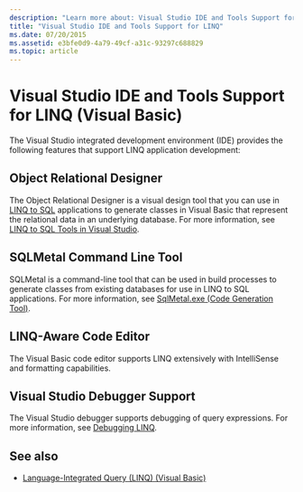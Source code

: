 ```yaml
---
description: "Learn more about: Visual Studio IDE and Tools Support for LINQ (Visual Basic)"
title: "Visual Studio IDE and Tools Support for LINQ"
ms.date: 07/20/2015
ms.assetid: e3bfe0d9-4a79-49cf-a31c-93297c688829
ms.topic: article
---
```

# Visual Studio IDE and Tools Support for LINQ (Visual Basic)

The Visual Studio integrated development environment (IDE) provides the following features that support LINQ application development:  
  
## Object Relational Designer  

 The Object Relational Designer is a visual design tool that you can use in [LINQ to SQL](../../../../framework/data/adonet/sql/linq/index.md) applications to generate classes in Visual Basic that represent the relational data in an underlying database. For more information, see [LINQ to SQL Tools in Visual Studio](/visualstudio/data-tools/linq-to-sql-tools-in-visual-studio2).  
  
## SQLMetal Command Line Tool  

 SQLMetal is a command-line tool that can be used in build processes to generate classes from existing databases for use in LINQ to SQL  applications. For more information, see [SqlMetal.exe (Code Generation Tool)](../../../../framework/tools/sqlmetal-exe-code-generation-tool.md).  
  
## LINQ-Aware Code Editor  

 The Visual Basic code editor supports LINQ extensively with IntelliSense and formatting capabilities.  
  
## Visual Studio Debugger Support  

 The Visual Studio debugger supports debugging of query expressions. For more information, see [Debugging LINQ](/visualstudio/debugger/debugging-linq).  
  
## See also

- [Language-Integrated Query (LINQ) (Visual Basic)](index.md)
